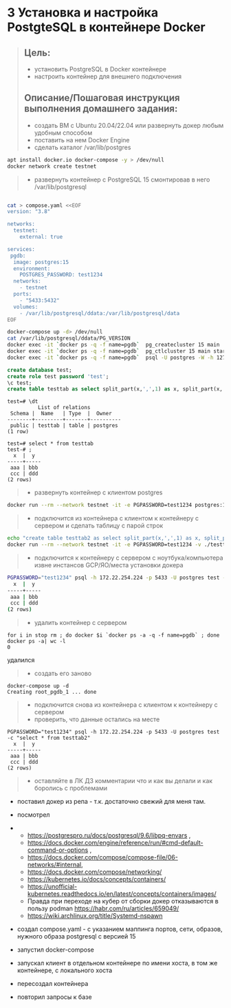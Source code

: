 # 3 Установка и настройка PostgteSQL в контейнере Docker #
> ## Цель: ##
> * установить PostgreSQL в Docker контейнере
> * настроить контейнер для внешнего подключения
> ## Описание/Пошаговая инструкция выполнения домашнего задания: ##
> * создать ВМ с Ubuntu 20.04/22.04 или развернуть докер любым удобным способом
> * поставить на нем Docker Engine
> * сделать каталог /var/lib/postgres
```sh
apt install docker.io docker-compose -y > /dev/null
docker network create testnet
```

> * развернуть контейнер с PostgreSQL 15 смонтировав в него /var/lib/postgresql
```sh

cat > compose.yaml <<EOF
version: "3.8"

networks:
  testnet:
    external: true

services:
 pgdb:
  image: postgres:15
  environment:
    POSTGRES_PASSWORD: test1234
  networks:
    - testnet
  ports:
    - "5433:5432"
  volumes:
    - /var/lib/postgresql/ddata:/var/lib/postgresql/data
EOF

docker-compose up -d> /dev/null
cat /var/lib/postgresql/ddata/PG_VERSION
docker exec -it `docker ps -q -f name=pgdb`  pg_createcluster 15 main
docker exec -it `docker ps -q -f name=pgdb`  pg_ctlcluster 15 main start
docker exec -it `docker ps -q -f name=pgdb`  psql -U postgres -W -h 127.0.0.1

```

```sql
create database test;
create role test password 'test';
\c test;
create table testtab as select split_part(x,',',1) as x, split_part(x,',',2) as y from regexp_split_to_table('aaa,bbb;ccc,ddd', ';') x;
```
```
test=# \dt
          List of relations
 Schema |  Name   | Type  |  Owner
--------+---------+-------+----------
 public | testtab | table | postgres
(1 row)

test=# select * from testtab
test-# ;
  x  |  y
-----+-----
 aaa | bbb
 ccc | ddd
(2 rows)
```
> * развернуть контейнер с клиентом postgres
```sh
docker run --rm --network testnet -it -e PGPASSWORD=test1234 postgres:15 /usr/bin/psql -h pgdb -U postgres test
```
> * подключится из контейнера с клиентом к контейнеру с сервером и сделать таблицу с парой строк
```sh
echo "create table testtab2 as select split_part(x,',',1) as x, split_part(x,',',2) as y from regexp_split_to_table('aaa,bbb;ccc,ddd', ';') x;" > testtab2.sql
docker run --rm --network testnet -it -e PGPASSWORD=test1234 -v ./testtab2.sql:/testtab2.sql postgres:15 /usr/bin/psql -h pgdb -U postgres test -f /testtab2.sql
```
> * подключится к контейнеру с сервером с ноутбука/компьютера извне инстансов GCP/ЯО/места установки докера
```sh
PGPASSWORD="test1234" psql -h 172.22.254.224 -p 5433 -U postgres test -c "select * from testtab2"
  x  |  y
-----+-----
 aaa | bbb
 ccc | ddd
(2 rows)
```
> * удалить контейнер с сервером
```
for i in stop rm ; do docker $i `docker ps -a -q -f name=pgdb` ; done
docker ps -a| wc -l
0
```
удалился

> * создать его заново
```
docker-compose up -d
Creating root_pgdb_1 ... done
```
>   * подключится снова из контейнера с клиентом к контейнеру с сервером
>   * проверить, что данные остались на месте
```
PGPASSWORD="test1234" psql -h 172.22.254.224 -p 5433 -U postgres test -c "select * from testtab2"
  x  |  y
-----+-----
 aaa | bbb
 ccc | ddd
(2 rows)
```

> * оставляйте в ЛК ДЗ комментарии что и как вы делали и как боролись с проблемами
* поставил докер из репа - т.к. достаточно свежий для меня там.
* посмотрел
* * https://postgrespro.ru/docs/postgresql/9.6/libpq-envars ,
  * https://docs.docker.com/engine/reference/run/#cmd-default-command-or-options ,
  * https://docs.docker.com/compose/compose-file/06-networks/#internal,
  * https://docs.docker.com/compose/networking/
  * https://kubernetes.io/docs/concepts/containers/
  * https://unofficial-kubernetes.readthedocs.io/en/latest/concepts/containers/images/
  * Правда при переходе на кубер от сборки докер отказываются в пользу podman https://habr.com/ru/articles/659049/
  * https://wiki.archlinux.org/title/Systemd-nspawn

* создал compose.yaml - с указанием маппинга портов, сети, образов, нужного образа postgresql с версией 15
* запустил docker-compose
* запускал клиент в отдельном контейнере по имени хоста, в том же контейнере, с локального хоста
* пересоздал контейнера
* повторил запросы к базе
